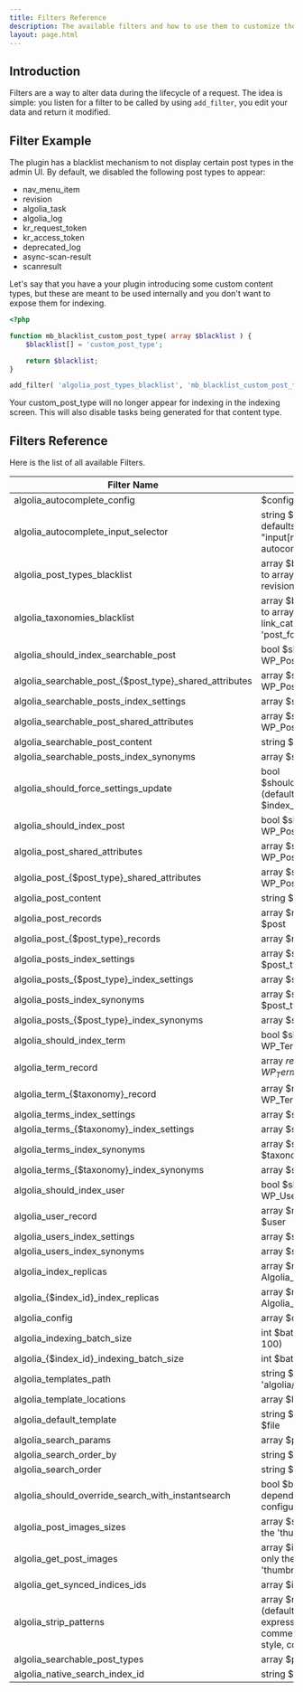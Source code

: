 ```yaml
---
title: Filters Reference
description: The available filters and how to use them to customize the behaviour.
layout: page.html
---
```


## Introduction

Filters are a way to alter data during the lifecycle of a request. The idea is simple: you listen for a filter to be called by using `add_filter`, you edit your data and return it modified.

## Filter Example

The plugin has a blacklist mechanism to not display certain post types in the admin UI.
By default, we disabled the following post types to appear:
- nav_menu_item
- revision
- algolia_task
- algolia_log
- kr_request_token
- kr_access_token
- deprecated_log
- async-scan-result
- scanresult


Let's say that you have a your plugin introducing some custom content types, but these are meant to be used internally and you don't want to expose them for indexing.

```php
<?php

function mb_blacklist_custom_post_type( array $blacklist ) {
	$blacklist[] = 'custom_post_type';

	return $blacklist;
}

add_filter( 'algolia_post_types_blacklist', 'mb_blacklist_custom_post_type' );
```

Your custom_post_type will no longer appear for indexing in the indexing screen.
This will also disable tasks being generated for that content type.

## Filters Reference

Here is the list of all available Filters.

| Filter Name                                              | Params                                                                                                      |
|----------------------------------------------------------|-------------------------------------------------------------------------------------------------------------|
| algolia_autocomplete_config                              | $config                                                                                                     |
| algolia_autocomplete_input_selector                      | string $input_selector, defaults to "input[name='s']:not('.no-autocomplete')"                               |
| algolia_post_types_blacklist                             | array $blacklist, defaults to array( 'nav_menu_item', revision' )                                           |
| algolia_taxonomies_blacklist                             | array $blacklist, defaults to array( 'nav_menu', link_category', 'post_format' )                            |
| algolia_should_index_searchable_post                     | bool $should_index, WP_Post $post                                                                           |
| algolia_searchable\_post\_{$post_type}_shared_attributes | array $shared_attributes, WP_Post $post                                                                     |
| algolia_searchable_posts_index_settings                  | array $settings                                                                                             |
| algolia_searchable_post_shared_attributes                | array $shared_attributes, WP_Post $post                                                                     |
| algolia_searchable_post_content                          | string $content                                                                                             |
| algolia_searchable_posts_index_synonyms                  | array $synonyms                                                                                             |
| algolia_should_force_settings_update                     | bool $should_force_update (default: false), string $index_id                                                |
| algolia_should_index_post                                | bool $should_index, WP_Post $post                                                                           |
| algolia_post_shared_attributes                           | array $shared_attributes, WP_Post $post                                                                     |
| algolia\_post\_{$post_type}_shared_attributes            | array $shared_attributes, WP_Post $post                                                                     |
| algolia_post_content                                     | string $content                                                                                             |
| algolia_post_records                                     | array $record, WP_Post $post                                                                                |
| algolia\_post\_{$post_type}_records                      | array $record, WP_Post                                                                                      |
| algolia_posts_index_settings                             | array $settings, string $post_type                                                                          |
| algolia\_posts\_{$post_type}_index_settings              | array $settings                                                                                             |
| algolia_posts_index_synonyms                             | array $synonyms, string $post_type                                                                          |
| algolia\_posts\_{$post_type}_index_synonyms              | array $synonyms                                                                                             |
| algolia_should_index_term                                | bool $should_index, WP_Term/object $term                                                                    |
| algolia_term_record                                      | array $record, WP_Term/object$term                                                                          |
| algolia\_term\_{$taxonomy}_record                        | array $record, WP_Term/object $term                                                                         |
| algolia_terms_index_settings                             | array $settings                                                                                             |
| algolia\_terms\_{$taxonomy}_index_settings               | array $settings                                                                                             |
| algolia_terms_index_synonyms                             | array $synonyms, string $taxonomy                                                                           |
| algolia\_terms\_{$taxonomy}_index_synonyms               | array $synonyms                                                                                             |
| algolia_should_index_user                                | bool $should_index, WP_User $user                                                                           |
| algolia_user_record                                      | array $record, WP_User $user                                                                                |
| algolia_users_index_settings                             | array $settings                                                                                             |
| algolia_users_index_synonyms                             | array $synonyms                                                                                             |
| algolia_index_replicas                                   | array $replicas, Algolia_Index $index                                                                       |
| algolia\_{$index_id}_index_replicas                      | array $replicas, Algolia_Index $index                                                                       |
| algolia_config                                           | array $config                                                                                               |
| algolia_indexing_batch_size                              | int $batch_size (default: 100)                                                                              |
| algolia\_{$index_id}_indexing_batch_size                 | int $batch_size                                                                                             |
| algolia_templates_path                                   | string $path (default: 'algolia/')                                                                          |
| algolia_template_locations                               | array $locations                                                                                            |
| algolia_default_template                                 | string $template, string $file                                                                              |
| algolia_search_params                                    | array $params                                                                                               |
| algolia_search_order_by                                  | string $attribute_name                                                                                      |
| algolia_search_order                                     | string $order                                                                                               |
| algolia_should_override_search_with_instantsearch        | bool $bool (default: depending on configuration)                                                            |
| algolia_post_images_sizes                                | array $sizes (default: only the 'thumbnail' size)                                                           |
| algolia_get_post_images                                  | array $images (default: only the info about the 'thumbnail' size)                                           |
| algolia_get_synced_indices_ids                           | array $ids                                                                                                  |
| algolia_strip_patterns                                   | array $noise_patterns (default: regular expressions to strip comments, cdata, script, style, code, and pre) |
| algolia_searchable_post_types                            | array $post_types                                                                                           |
| algolia_native_search_index_id                           | string $index_id                                                                                            |
